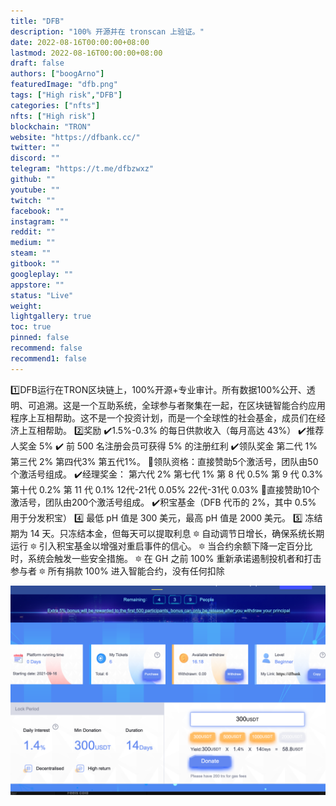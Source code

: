 ```yaml
---
title: "DFB"
description: "100% 开源并在 tronscan 上验证。"
date: 2022-08-16T00:00:00+08:00
lastmod: 2022-08-16T00:00:00+08:00
draft: false
authors: ["boogArno"]
featuredImage: "dfb.png"
tags: ["High risk","DFB"]
categories: ["nfts"]
nfts: ["High risk"]
blockchain: "TRON"
website: "https://dfbank.cc/"
twitter: ""
discord: ""
telegram: "https://t.me/dfbzwxz"
github: ""
youtube: ""
twitch: ""
facebook: ""
instagram: ""
reddit: ""
medium: ""
steam: ""
gitbook: ""
googleplay: ""
appstore: ""
status: "Live"
weight: 
lightgallery: true
toc: true
pinned: false
recommend: false
recommend1: false
---
```

1️⃣DFB运行在TRON区块链上，100%开源+专业审计。所有数据100%公开、透明、可追溯。这是一个互助系统，全球参与者聚集在一起，在区块链智能合约应用程序上互相帮助。这不是一个投资计划，而是一个全球性的社会基金，成员们在经济上互相帮助。
2️⃣奖励
✔️1.5%-0.3% 的每日供款收入（每月高达 43%）
✔️推荐人奖金 5%
✔️ 前 500 名注册会员可获得 5% 的注册红利
✔️领队奖金
第二代 1%
第三代 2%
第四代3%
第五代1%。
🔸领队资格：直接赞助5个激活号，团队由50个激活号组成。
✔️经理奖金：
第六代 2%
第七代 1%
第 8 代 0.5%
第 9 代 0.3%
第十代 0.2%
第 11 代 0.1%
12代-21代 0.05%
22代-31代 0.03%
🔸直接赞助10个激活号，团队由200个激活号组成。
✔️积宝基金（DFB 代币的 2%，其中 0.5% 用于分发积宝）
4️⃣ 最低 pH 值是 300 美元，最高 pH 值是 2000 美元。
5️⃣ 冻结期为 14 天。只冻结本金，但每天可以提取利息
🔯 自动调节日增长，确保系统长期运行
🔯 引入积宝基金以增强对重启事件的信心。
🔯 当合约余额下降一定百分比时，系统会触发一些安全措施。
🔯 在 GH 之前 100% 重新承诺遏制投机者和打击参与者
🔯 所有捐款 100% 进入智能合约，没有任何扣除

![dfb-dapp-high-risk-tron-image2_ddd4d86b31a1528f8d94b70d2f695828](dfb-dapp-high-risk-tron-image2_ddd4d86b31a1528f8d94b70d2f695828.png)
